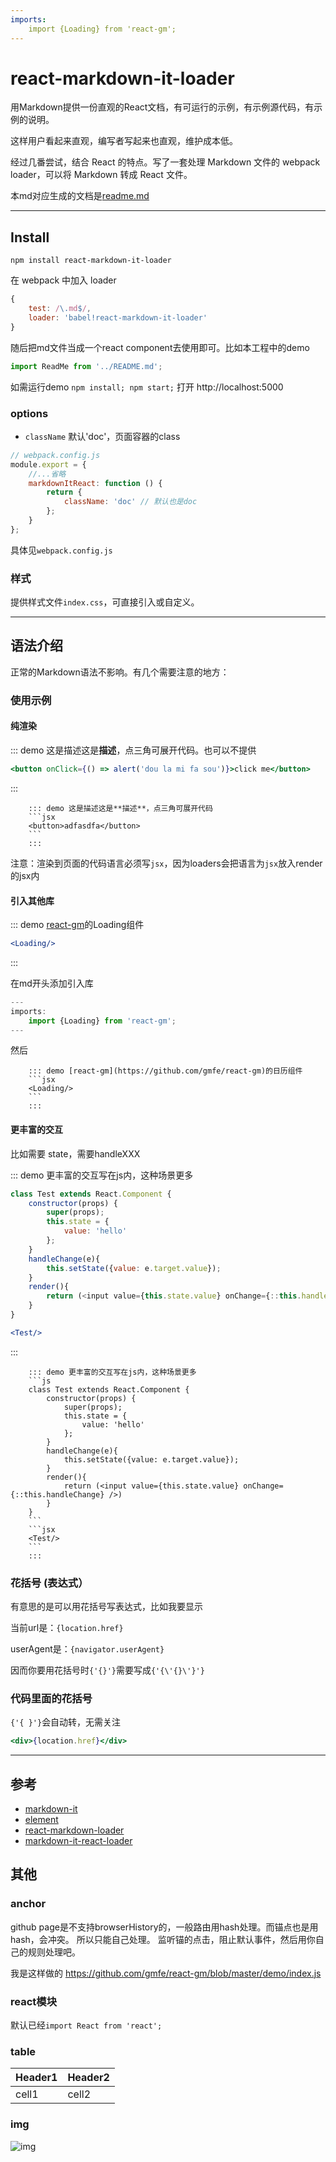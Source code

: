 ```yaml
---
imports:
    import {Loading} from 'react-gm';
---
```

# react-markdown-it-loader

用Markdown提供一份直观的React文档，有可运行的示例，有示例源代码，有示例的说明。

这样用户看起来直观，编写者写起来也直观，维护成本低。

经过几番尝试，结合 React 的特点。写了一套处理 Markdown 文件的 webpack loader，可以将 Markdown 转成 React 文件。

本md对应生成的文档是[readme.md](https://github.com/AdamantG/react-markdown-it-loader)

---

## Install

`npm install react-markdown-it-loader`

在 webpack 中加入 loader 

```js
{
    test: /\.md$/,
    loader: 'babel!react-markdown-it-loader'
}
```

随后把md文件当成一个react component去使用即可。比如本工程中的demo

```js
import ReadMe from '../README.md';
```

如需运行demo `npm install; npm start;` 打开 http://localhost:5000

### options

- `className` 默认'doc'，页面容器的class

```js
// webpack.config.js
module.export = {
    //...省略
    markdownItReact: function () {
        return {
            className: 'doc' // 默认也是doc
        };
    }
};
```

具体见`webpack.config.js`

### 样式

提供样式文件`index.css`，可直接引入或自定义。

---

## 语法介绍

正常的Markdown语法不影响。有几个需要注意的地方：

### 使用示例

#### 纯渲染

::: demo 这是描述这是**描述**，点三角可展开代码。也可以不提供
```jsx
<button onClick={() => alert('dou la mi fa sou')}>click me</button>
```
:::

```
    ::: demo 这是描述这是**描述**，点三角可展开代码
    ```jsx
    <button>adfasdfa</button>
    ```
    :::
```

注意：渲染到页面的代码语言必须写`jsx`，因为loaders会把语言为`jsx`放入render的jsx内

#### 引入其他库

::: demo [react-gm](https://github.com/gmfe/react-gm)的Loading组件
```jsx
<Loading/>
```
:::

在md开头添加引入库

```js
---
imports:
    import {Loading} from 'react-gm';
---
```

然后
```
    ::: demo [react-gm](https://github.com/gmfe/react-gm)的日历组件
    ```jsx
    <Loading/>
    ```
    :::
```

#### 更丰富的交互

比如需要 state，需要handleXXX

::: demo 更丰富的交互写在js内，这种场景更多
```js
class Test extends React.Component {
    constructor(props) {
        super(props);
        this.state = {
            value: 'hello'
        };
    }
    handleChange(e){
        this.setState({value: e.target.value});
    }
    render(){
        return (<input value={this.state.value} onChange={::this.handleChange} />)
    }
}
```
```jsx
<Test/>
```
:::

```
    ::: demo 更丰富的交互写在js内，这种场景更多
    ```js
    class Test extends React.Component {
        constructor(props) {
            super(props);
            this.state = {
                value: 'hello'
            };
        }
        handleChange(e){
            this.setState({value: e.target.value});
        }
        render(){
            return (<input value={this.state.value} onChange={::this.handleChange} />)
        }
    }
    ```
    ```jsx
    <Test/>
    ```
    :::
```


### 花括号 (表达式）

有意思的是可以用花括号写表达式，比如我要显示

当前url是：`{location.href}`

userAgent是：`{navigator.userAgent}`

因而你要用花括号时`{'{}'}`需要写成`{'{\'{}\'}'}`

### 代码里面的花括号

`{'{ }'}`会自动转，无需关注

```jsx
<div>{location.href}</div>
```

---

## 参考

- [markdown-it](https://github.com/markdown-it/markdown-it)
- [element](https://github.com/ElemeFE/element)
- [react-markdown-loader](https://github.com/javiercf/react-markdown-loader)
- [markdown-it-react-loader](https://github.com/liyatang/markdown-it-react-loader)

## 其他

### anchor

github page是不支持browserHistory的，一般路由用hash处理。而锚点也是用hash，会冲突。
所以只能自己处理。 监听锚的点击，阻止默认事件，然后用你自己的规则处理吧。

我是这样做的 https://github.com/gmfe/react-gm/blob/master/demo/index.js

### react模块

默认已经`import React from 'react';`

### table

Header1 | Header2
------- | -------
cell1 | cell2

### img
![img](https://avatars1.githubusercontent.com/u/28895926)









